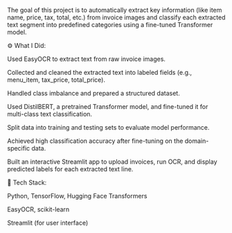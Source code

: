 The goal of this project is to automatically extract key information (like item name, price, tax, total, etc.) from invoice images and classify each extracted text segment into predefined categories using a fine-tuned Transformer model.

⚙️ What I Did:

Used EasyOCR to extract text from raw invoice images.

Collected and cleaned the extracted text into labeled fields (e.g., menu_item, tax_price, total_price).

Handled class imbalance and prepared a structured dataset.

Used DistilBERT, a pretrained Transformer model, and fine-tuned it for multi-class text classification.

Split data into training and testing sets to evaluate model performance.

Achieved high classification accuracy after fine-tuning on the domain-specific data.

Built an interactive Streamlit app to upload invoices, run OCR, and display predicted labels for each extracted text line.

🧠 Tech Stack:

Python, TensorFlow, Hugging Face Transformers

EasyOCR, scikit-learn

Streamlit (for user interface)
